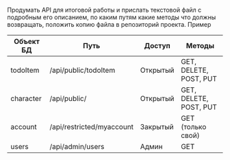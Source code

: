 Продумать API для итоговой работы и прислать текстовой файл с подробным его описанием,
по каким путям какие методы что должны возвращать,
положить копию файла в репозиторий проекта.
Пример

| Объект БД | Путь                      | Доступ   | Методы                 |
|-----------|---------------------------|----------|------------------------|
| todoItem  | /api/public/todoItem      | Открытый | GET, DELETE, POST, PUT |
| character | /api/public/              | Открытый | GET, DELETE, POST, PUT |
| account   | /api/restricted/myaccount | Закрытый | GET (только свой)      |
| users     | /api/admin/users          | Админ    | GET                    |